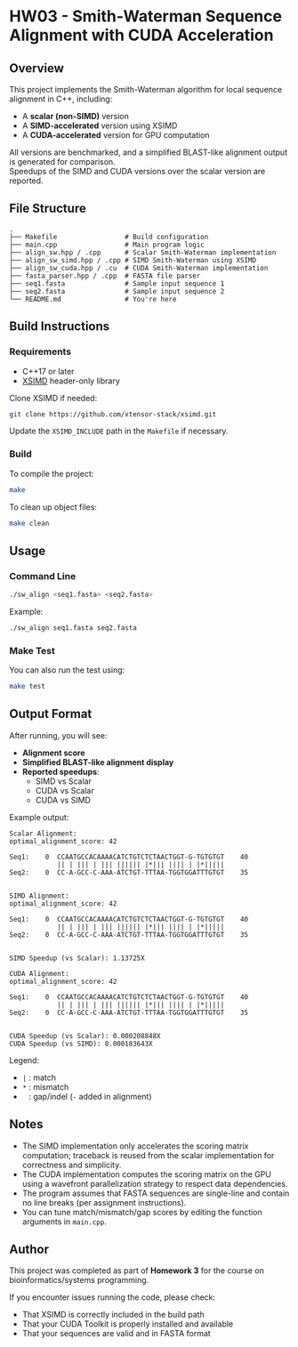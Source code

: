 # HW03 - Smith-Waterman Sequence Alignment with CUDA Acceleration

##  Overview

This project implements the Smith-Waterman algorithm for local sequence alignment in C++, including:

- A **scalar (non-SIMD)** version
- A **SIMD-accelerated** version using XSIMD
- A **CUDA-accelerated** version for GPU computation

All versions are benchmarked, and a simplified BLAST-like alignment output is generated for comparison.  
Speedups of the SIMD and CUDA versions over the scalar version are reported.

##  File Structure

```
.
├── Makefile                 # Build configuration
├── main.cpp                 # Main program logic
├── align_sw.hpp / .cpp      # Scalar Smith-Waterman implementation
├── align_sw_simd.hpp / .cpp # SIMD Smith-Waterman using XSIMD
├── align_sw_cuda.hpp / .cu  # CUDA Smith-Waterman implementation 
├── fasta_parser.hpp / .cpp  # FASTA file parser
├── seq1.fasta               # Sample input sequence 1
├── seq2.fasta               # Sample input sequence 2
└── README.md                # You're here
```


##  Build Instructions

### Requirements

- C++17 or later
- [XSIMD](https://github.com/xtensor-stack/xsimd) header-only library

Clone XSIMD if needed:
```bash
git clone https://github.com/xtensor-stack/xsimd.git
```

Update the `XSIMD_INCLUDE` path in the `Makefile` if necessary.

### Build

To compile the project:
```bash
make
```

To clean up object files:
```bash
make clean
```


## Usage

### Command Line

```bash
./sw_align <seq1.fasta> <seq2.fasta>
```

Example:
```bash
./sw_align seq1.fasta seq2.fasta
```

### Make Test

You can also run the test using:
```bash
make test
```

## Output Format

After running, you will see:

- **Alignment score**
- **Simplified BLAST-like alignment display**
- **Reported speedups**:
    - SIMD vs Scalar
    - CUDA vs Scalar
    - CUDA vs SIMD

Example output:

```
Scalar Alignment:
optimal_alignment_score: 42

Seq1:    0  CCAATGCCACAAAACATCTGTCTCTAACTGGT-G-TGTGTGT    40
            || | ||| | ||| |||||| |*||| |||| | |*|||||
Seq2:    0  CC-A-GCC-C-AAA-ATCTGT-TTTAA-TGGTGGATTTGTGT    35


SIMD Alignment:
optimal_alignment_score: 42

Seq1:    0  CCAATGCCACAAAACATCTGTCTCTAACTGGT-G-TGTGTGT    40
            || | ||| | ||| |||||| |*||| |||| | |*|||||
Seq2:    0  CC-A-GCC-C-AAA-ATCTGT-TTTAA-TGGTGGATTTGTGT    35


SIMD Speedup (vs Scalar): 1.13725X

CUDA Alignment:
optimal_alignment_score: 42

Seq1:    0  CCAATGCCACAAAACATCTGTCTCTAACTGGT-G-TGTGTGT    40
            || | ||| | ||| |||||| |*||| |||| | |*|||||
Seq2:    0  CC-A-GCC-C-AAA-ATCTGT-TTTAA-TGGTGGATTTGTGT    35


CUDA Speedup (vs Scalar): 0.000208848X
CUDA Speedup (vs SIMD): 0.000183643X
```

Legend:
- `|` : match
- `*` : mismatch
- ` ` : gap/indel (`-` added in alignment)


##  Notes

- The SIMD implementation only accelerates the scoring matrix computation; traceback is reused from the scalar implementation for correctness and simplicity.
- The CUDA implementation computes the scoring matrix on the GPU using a wavefront parallelization strategy to respect data dependencies.
- The program assumes that FASTA sequences are single-line and contain no line breaks (per assignment instructions).
- You can tune match/mismatch/gap scores by editing the function arguments in `main.cpp`.



##  Author

This project was completed as part of **Homework 3** for the course on bioinformatics/systems programming.

If you encounter issues running the code, please check:
- That XSIMD is correctly included in the build path
- That your CUDA Toolkit is properly installed and available
- That your sequences are valid and in FASTA format